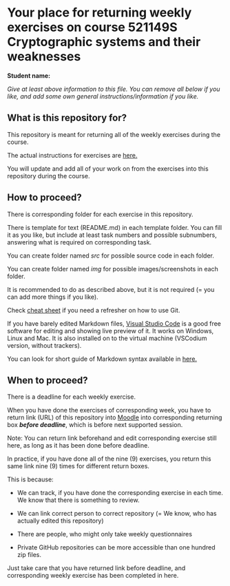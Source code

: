 # Your place for returning weekly exercises on course 521149S Cryptographic systems and their weaknesses 

**Student name:** 

*Give at least above information to this file. You can remove all below if you like, and add some own general instructions/information if you like.*


## What is this repository for?

This repository is meant for returning all of the weekly exercises during the course.

The actual instructions for exercises are [here.](https://github.com/ouspg/CryptoCourse)

You will update and add all of your work on from the exercises into this repository during the course.


## How to proceed?

There is corresponding folder for each exercise in this repository.

There is template for text (README.md) in each template folder. You can fill it as you like, but include at least task numbers and possible subnumbers, answering what is required on corresponding task.

You can create folder named *src* for possible source code in each folder.

You can create folder named *img* for possible images/screenshots in each folder.

It is recommended to do as described above, but it is not required (= you can add more things if you like).


Check [cheat sheet](https://github.github.com/training-kit/downloads/github-git-cheat-sheet.pdf) if you need a refresher on how to use Git. 

If you have barely edited Markdown files, [Visual Studio Code](https://code.visualstudio.com/) is a good free software for editing and showing live preview of it. It works on Windows, Linux and Mac. It is also installed on to the virtual machine (VSCodium version, without trackers).

You can look for short guide of Markdown syntax available in [here.](https://guides.github.com/features/mastering-markdown/)

## When to proceed?

There is a deadline for each weekly exercise.

When you have done the exercises of corresponding week, you have to return link (URL) of this repository into [Moodle](https://moodle.oulu.fi) into corresponding returning box ***before deadline***, which is before next supported session.

Note: You can return link beforehand and edit corresponding exercise still here, as long as it has been done before deadline.

In practice, if you have done all of the nine (9) exercises, you return this same link nine (9) times for different return boxes.

This is because:

 * We can track, if you have done the corresponding exercise in each time. We know that there is something to review.

 * We can link correct person to correct repository (= We know, who has actually edited this repository)

 * There are people, who might only take weekly questionnaires

 * Private GitHub repositories can be more accessible than one hundred zip files.

 Just take care that you have returned link before deadline, and corresponding weekly exercise has been completed in here.